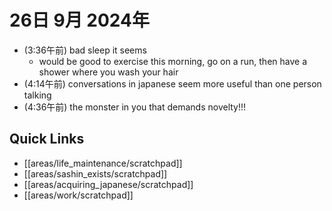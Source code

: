 # 26日 9月 2024年
- (3:36午前) bad sleep it seems
  - would be good to exercise this morning, go on a run, then have a shower where you wash your hair
- (4:14午前) conversations in japanese seem more useful than one person talking
- (4:36午前) the monster in you that demands novelty!!!


 



## Quick Links
- [[areas/life_maintenance/scratchpad]]
- [[areas/sashin_exists/scratchpad]]
- [[areas/acquiring_japanese/scratchpad]]
- [[areas/work/scratchpad]]

